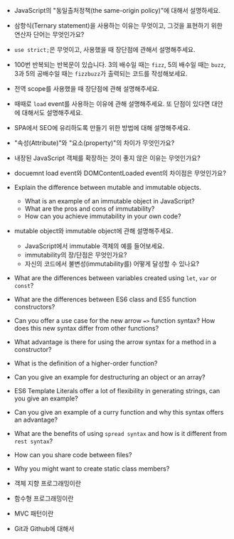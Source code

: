 

* JavaScript의 "동일출처정책(the same-origin policy)"에 대해서 설명하세요.

* 삼항식(Ternary statement)을 사용하는 이유는 무엇이고, 그것을 표현하기 위한 연산자 단어는 무엇인가요?

* `use strict;`은 무엇이고, 사용했을 때 장단점에 관해서 설명해주세요.

* 100번 반복되는 반복문이 있습니다. 3의 배수일 때는 `fizz`, 5의 배수일 때는 `buzz`, 3과 5의 공배수일 때는 `fizzbuzz`가 출력되는 코드를 작성해보세요.

* 전역 scope를 사용했을 때 장단점에 관해 설명해주세요.

* 때때로 `load` event를 사용하는 이유에 관해 설명해주세요. 또 단점이 있다면 대안에 대해서도 설명해주세요.

* SPA에서 SEO에 유리하도록 만들기 위한 방법에 대해 설명해주세요.


* "속성(Attribute)"와 "요소(property)"의 차이가 무엇인가요?

* 내장된 JavaScript 객체를 확장하는 것이 좋지 않은 이유는 무엇인가요?

* docuemnt load event와 DOMContentLoaded event의 차이점은 무엇인가요?

* Explain the difference between mutable and immutable objects.
  * What is an example of an immutable object in JavaScript?
  * What are the pros and cons of immutability?
  * How can you achieve immutability in your own code?
* mutable object와 immutable object에 관해 설명해주세요.

  * JavaScript에서 immutable 객체의 예를 들어보세요.
  * immutability의 장/단점은 무엇인가요?
  * 자신의 코드에서 불변성(immutability를) 어떻게 달성할 수 있나요?



* What are the differences between variables created using `let`, `var` or `const`?
* What are the differences between ES6 class and ES5 function constructors?
* Can you offer a use case for the new arrow `=>` function syntax? How does this new syntax differ from other functions?
* What advantage is there for using the arrow syntax for a method in a constructor?
* What is the definition of a higher-order function?
* Can you give an example for destructuring an object or an array?
* ES6 Template Literals offer a lot of flexibility in generating strings, can you give an example?
* Can you give an example of a curry function and why this syntax offers an advantage?
* What are the benefits of using `spread syntax` and how is it different from `rest syntax`?
* How can you share code between files?
* Why you might want to create static class members?
* 객체 지향 프로그래밍이란
* 함수형 프로그래밍이란
* MVC 패턴이란
* Git과 Github에 대해서
